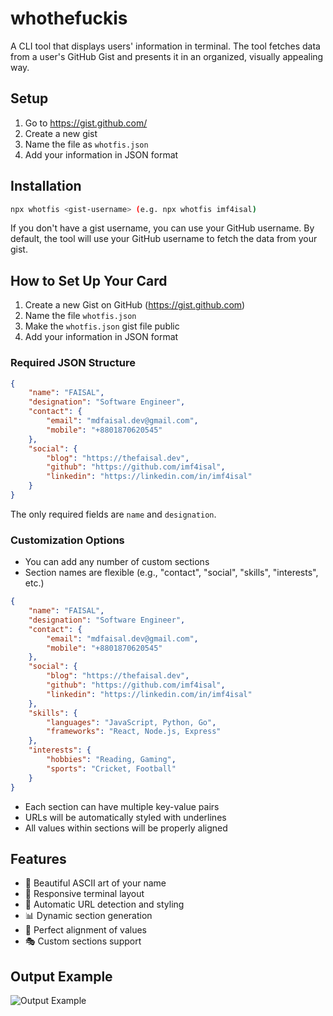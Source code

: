 # whothefuckis

A CLI tool that displays users' information in terminal. The tool fetches data from a user's GitHub Gist and presents it in an organized, visually appealing way.

## Setup

1. Go to https://gist.github.com/
2. Create a new gist
3. Name the file as `whotfis.json`
4. Add your information in JSON format

## Installation

```bash
npx whotfis <gist-username> (e.g. npx whotfis imf4isal)
```

If you don't have a gist username, you can use your GitHub username. By default, the tool will use your GitHub username to fetch the data from your gist.

## How to Set Up Your Card

1. Create a new Gist on GitHub (https://gist.github.com)
2. Name the file `whotfis.json`
3. Make the `whotfis.json` gist file public
4. Add your information in JSON format

### Required JSON Structure

```JSON
{
    "name": "FAISAL",
    "designation": "Software Engineer",
    "contact": {
        "email": "mdfaisal.dev@gmail.com",
        "mobile": "+8801870620545"
    },
    "social": {
        "blog": "https://thefaisal.dev",
        "github": "https://github.com/imf4isal",
        "linkedin": "https://linkedin.com/in/imf4isal"
    }
}
```

The only required fields are `name` and `designation`.

### Customization Options

-   You can add any number of custom sections
-   Section names are flexible (e.g., "contact", "social", "skills", "interests", etc.)

```JSON
{
    "name": "FAISAL",
    "designation": "Software Engineer",
    "contact": {
        "email": "mdfaisal.dev@gmail.com",
        "mobile": "+8801870620545"
    },
    "social": {
        "blog": "https://thefaisal.dev",
        "github": "https://github.com/imf4isal",
        "linkedin": "https://linkedin.com/in/imf4isal"
    },
    "skills": {
        "languages": "JavaScript, Python, Go",
        "frameworks": "React, Node.js, Express"
    },
    "interests": {
        "hobbies": "Reading, Gaming",
        "sports": "Cricket, Football"
    }
}
```

-   Each section can have multiple key-value pairs
-   URLs will be automatically styled with underlines
-   All values within sections will be properly aligned

## Features

-   🎨 Beautiful ASCII art of your name
-   📱 Responsive terminal layout
-   🔗 Automatic URL detection and styling
-   📊 Dynamic section generation
-   🎯 Perfect alignment of values
-   🎭 Custom sections support

## Output Example

![Output Example](./assets/output.png)
